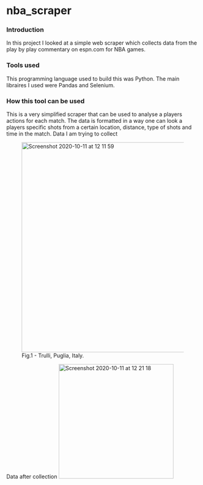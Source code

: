 # nba_scraper

### Introduction
In this project I looked at a simple web scraper which collects data from the play by play commentary on espn.com for NBA games.

### Tools used
This programming language used to build this was Python. The main libraires I used were Pandas and Selenium.

### How this tool can be used
This is a very simplified scraper that can be used to analyse a players actions for each match. The data is formatted in a way one can look a players specific shots from a certain location, distance, type of shots and time in the match.
Data I am trying to collect
<figure>
  <img width="550" alt="Screenshot 2020-10-11 at 12 11 59" src="https://user-images.githubusercontent.com/72214007/95676058-b77acb80-0bbb-11eb-83a2-18261cb39d71.png">
  <figcaption>Fig.1 - Trulli, Puglia, Italy.</figcaption>
</figure>

Data after collection
<img width="300" alt="Screenshot 2020-10-11 at 12 21 18" src="https://user-images.githubusercontent.com/72214007/95676162-6d461a00-0bbc-11eb-87f3-47933530d58b.png">

